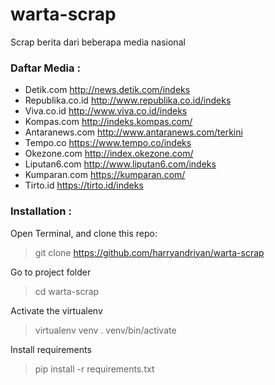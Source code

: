 # warta-scrap
Scrap berita dari beberapa media nasional

### Daftar Media :
- Detik.com
  http://news.detik.com/indeks
- Republika.co.id
  http://www.republika.co.id/indeks
- Viva.co.id
  http://www.viva.co.id/indeks
- Kompas.com 
  http://indeks.kompas.com/
- Antaranews.com
  http://www.antaranews.com/terkini
- Tempo.co
  https://www.tempo.co/indeks
- Okezone.com
  http://index.okezone.com/
- Liputan6.com
  http://www.liputan6.com/indeks
- Kumparan.com
  https://kumparan.com/
- Tirto.id
  https://tirto.id/indeks

### Installation :
Open Terminal, and clone this repo:  
> git clone https://github.com/harryandriyan/warta-scrap

Go to project folder
> cd warta-scrap

Activate the virtualenv
> virtualenv venv
> . venv/bin/activate

Install requirements
> pip install -r requirements.txt